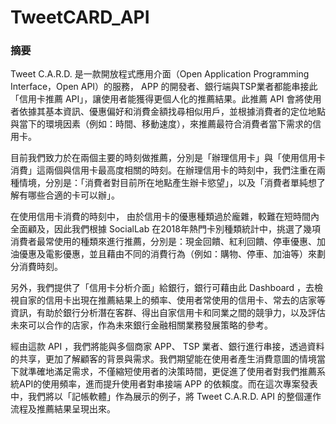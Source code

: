 # TweetCARD_API

### 摘要
Tweet C.A.R.D. 是一款開放程式應用介面（Open Application Programming Interface，Open API）的服務， APP 的開發者、銀行端與TSP業者都能串接此「信用卡推薦 API」，讓使用者能獲得更個人化的推薦結果。此推薦 API 會將使用者依據其基本資訊、優惠偏好和消費金額找尋相似用戶，並根據消費者的定位地點與當下的環境因素（例如：時間、移動速度），來推薦最符合消費者當下需求的信用卡。

目前我們致力於在兩個主要的時刻做推薦，分別是「辦理信用卡」與「使用信用卡消費」這兩個與信用卡最高度相關的時刻。在辦理信用卡的時刻中，我們注重在兩種情境，分別是：「消費者對目前所在地點產生辦卡慾望」，以及「消費者單純想了解有哪些合適的卡可以辦」。

在使用信用卡消費的時刻中， 由於信用卡的優惠種類過於龐雜，較難在短時間內全面顧及，因此我們根據 SocialLab 在2018年熱門卡別種類統計中，挑選了幾項消費者最常使用的種類來進行推薦，分別是：現金回饋、紅利回饋、停車優惠、加油優惠及電影優惠，並且藉由不同的消費行為（例如：購物、停車、加油等）來劃分消費時刻。

另外，我們提供了「信用卡分析介面」給銀行，銀行可藉由此 Dashboard ，去檢視自家的信用卡出現在推薦結果上的頻率、使用者常使用的信用卡、常去的店家等資訊，有助於銀行分析潛在客群、得出自家信用卡和同業之間的競爭力，以及評估未來可以合作的店家，作為未來銀行金融相關業務發展策略的參考。

經由這款 API ，我們將能與多個商家 APP、 TSP 業者、銀行進行串接，透過資料的共享，更加了解顧客的背景與需求。我們期望能在使用者產生消費意圖的情境當下就準確地滿足需求，不僅縮短使用者的決策時間，更促進了使用者對我們推薦系統API的使用頻率，進而提升使用者對串接端 APP 的依賴度。而在這次專案發表中，我們將以「記帳軟體」作為展示的例子，將 Tweet C.A.R.D. API 的整個運作流程及推薦結果呈現出來。
